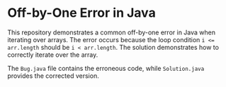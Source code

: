 # Off-by-One Error in Java

This repository demonstrates a common off-by-one error in Java when iterating over arrays.  The error occurs because the loop condition `i <= arr.length` should be `i < arr.length`.  The solution demonstrates how to correctly iterate over the array.

The `Bug.java` file contains the erroneous code, while `Solution.java` provides the corrected version. 